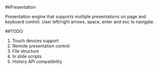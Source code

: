 #kPresentation

Presentation engine that supports multiple presentations on page and keyboard control. User left/right arrows, space, enter and esc to navigate.

##TODO

1. Touch devices support
2. Remote presentation control
3. File structure
4. In slide scripts
5. History API compatibility